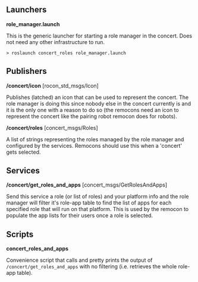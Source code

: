 
## Launchers

**role_manager.launch**

This is the generic launcher for starting a role manager in the concert. Does not need any other infrastructure to run.

```
> roslaunch concert_roles role_manager.launch
```

## Publishers

**/concert/icon** [rocon_std_msgs/Icon]

Publishes (latched) an icon that can be used to represent the concert. The role manager is doing this since nobody else in the concert currently is and it is the only one with a reason to do so (the remocons need an icon to represent the concert like the pairing robot remocon does for robots).

**/concert/roles** [concert_msgs/Roles]

A list of strings representing the roles managed by the role manager and configured by the services. Remocons should use this when a 'concert' gets selected.

## Services

**/concert/get_roles_and_apps** [concert_msgs/GetRolesAndApps]

Send this service a role (or list of roles) and your platform info and the role manager will filter it's role-app table to find the list of apps for each specified role that will run on that platform. This is used by the remocon to populate the app lists for their users once a role is selected.

## Scripts

**concert_roles_and_apps**

Convenience script that calls and pretty prints the output of `/concert/get_roles_and_apps` with no filtering (i.e. retrieves the whole role-app table).